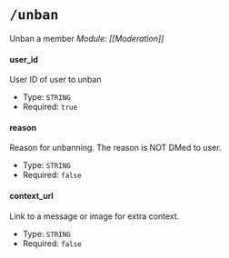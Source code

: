 # `/unban`
Unban a member
*Module: [[Moderation]]*
#### user_id
User ID of user to unban
- Type: `STRING`
- Required: `true`
#### reason
Reason for unbanning. The reason is NOT DMed to user.
- Type: `STRING`
- Required: `false`
#### context_url
Link to a message or image for extra context.
- Type: `STRING`
- Required: `false`